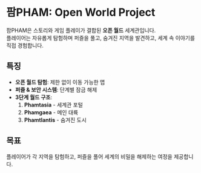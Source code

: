 # 팜PHAM: Open World Project

팜PHAM은 스토리와 게임 플레이가 결합된 **오픈 월드** 세계관입니다.  
플레이어는 자유롭게 탐험하며 퍼즐을 풀고, 숨겨진 지역을 발견하고,
세계 속 이야기를 직접 경험합니다.

## 특징
- **오픈 월드 탐험**: 제한 없이 이동 가능한 맵
- **퍼즐 & 보안 시스템**: 단계별 잠금 해제
- **3단계 월드 구조**:
  1. **Phamtasia** - 세계관 포털
  2. **Phamgaea** - 메인 대륙
  3. **Phamtlantis** - 숨겨진 도시

## 목표
플레이어가 각 지역을 탐험하고, 퍼즐을 풀어 세계의 비밀을 해제하는 여정을 제공합니다.
